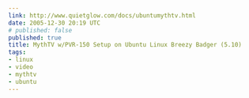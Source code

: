 ```yaml
---
link: http://www.quietglow.com/docs/ubuntumythtv.html
date: 2005-12-30 20:19 UTC
# published: false
published: true
title: MythTV w/PVR-150 Setup on Ubuntu Linux Breezy Badger (5.10)
tags:
- linux
- video
- mythtv
- ubuntu
---
```



